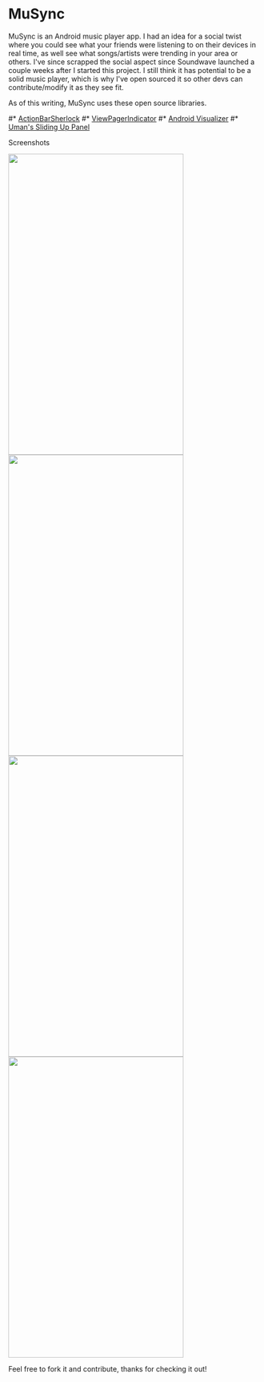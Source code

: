 MuSync
======

MuSync is an Android music player app. I had an idea for a social twist where you could see what your friends were listening to on their devices in real time, as well see what songs/artists were trending in your area or others. I've since scrapped the social aspect since Soundwave launched a couple weeks after I started this project. I still think it has potential to be a solid music player, which is why I've open sourced it so other devs can contribute/modify it as they see fit. 


As of this writing, MuSync uses these open source libraries.

#* [ActionBarSherlock](https://github.com/JakeWharton/ActionBarSherlock)
#* [ViewPagerIndicator](https://github.com/JakeWharton/Android-ViewPagerIndicator)
#* [Android Visualizer](https://github.com/felixpalmer/android-visualizer)
#* [Uman's Sliding Up Panel](https://github.com/umano/AndroidSlidingUpPanel) 


Screenshots

<img src=http://i.imgur.com/hhrjADA.png height="600" width="350">
<img src=http://i.imgur.com/p8PKAt5.png height="600" width="350">
<img src=http://i.imgur.com/tq6auEf.png height="600" width="350">
<img src=http://i.imgur.com/i0jRl4W.png height="600" width="350">



Feel free to fork it and contribute, thanks for checking it out!
